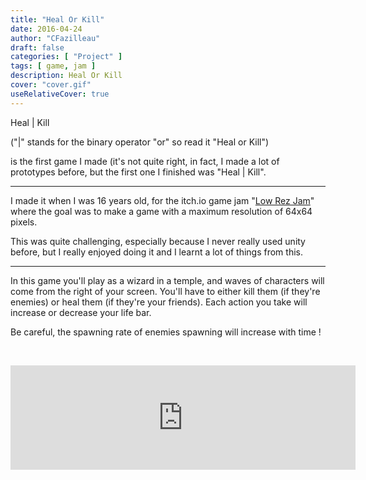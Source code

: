 ```yaml
---
title: "Heal Or Kill"
date: 2016-04-24
author: "CFazilleau"
draft: false
categories: [ "Project" ]
tags: [ game, jam ]
description: Heal Or Kill
cover: "cover.gif"
useRelativeCover: true
---
```


Heal | Kill

("|" stands for the binary operator "or" so read it "Heal or Kill")

is the first game I made (it's not quite right, in fact, I made a lot of prototypes before, but the first one I finished was "Heal | Kill".

-------------

I made it when I was 16 years old, for the itch.io game jam "[Low Rez Jam](https://itch.io/jam/lowrezjam2016)" where the goal was to make a game with a maximum resolution of 64x64 pixels. 

This was quite challenging, especially because I never really used unity before, but I really enjoyed doing it and I learnt a lot of things from this.

-------------

In this game you'll play as a wizard in a temple, and waves of characters will come from the right of your screen. 
You'll have to either kill them (if they're enemies) or heal them (if they're your friends).
Each action you take will increase or decrease your life bar.

Be careful, the spawning  rate of enemies spawning will increase with time !

<br/><div align="center"><iframe src="https://itch.io/embed/62027" height="167" width="552" frameborder="0"></iframe></div>